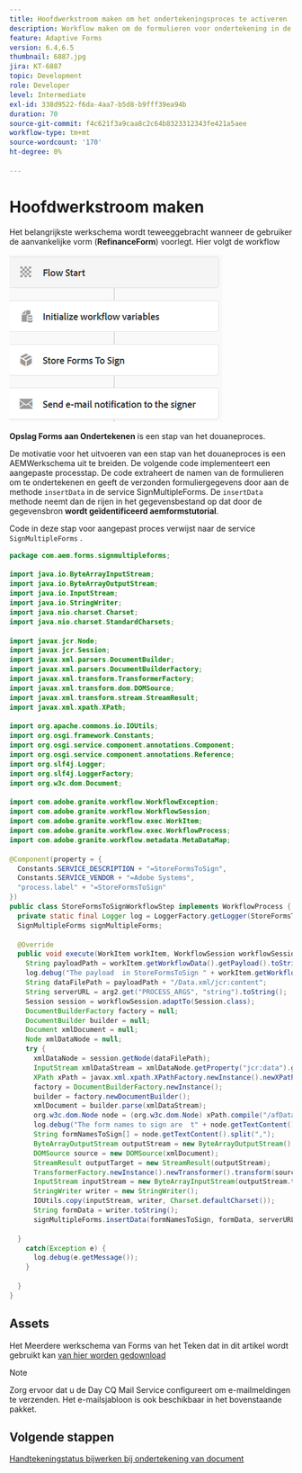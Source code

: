 ```yaml
---
title: Hoofdwerkstroom maken om het ondertekeningsproces te activeren
description: Workflow maken om de formulieren voor ondertekening in de database op te slaan
feature: Adaptive Forms
version: 6.4,6.5
thumbnail: 6887.jpg
jira: KT-6887
topic: Development
role: Developer
level: Intermediate
exl-id: 338d9522-f6da-4aa7-b5d8-b9fff39ea94b
duration: 70
source-git-commit: f4c621f3a9caa8c2c64b8323312343fe421a5aee
workflow-type: tm+mt
source-wordcount: '170'
ht-degree: 0%

---
```


# Hoofdwerkstroom maken

Het belangrijkste werkschema wordt teweeggebracht wanneer de gebruiker de aanvankelijke vorm (**RefinanceForm**) voorlegt. Hier volgt de workflow

![ main-workflow ](assets/main-workflow.PNG)

**Opslag Forms aan Ondertekenen** is een stap van het douaneproces.

De motivatie voor het uitvoeren van een stap van het douaneproces is een AEMWerkschema uit te breiden. De volgende code implementeert een aangepaste processtap. De code extraheert de namen van de formulieren om te ondertekenen en geeft de verzonden formuliergegevens door aan de methode `insertData` in de service SignMultipleForms. De `insertData` methode neemt dan de rijen in het gegevensbestand op dat door de gegevensbron **wordt geïdentificeerd aemformstutorial**.

Code in deze stap voor aangepast proces verwijst naar de service `SignMultipleForms` .



```java
package com.aem.forms.signmultipleforms;

import java.io.ByteArrayInputStream;
import java.io.ByteArrayOutputStream;
import java.io.InputStream;
import java.io.StringWriter;
import java.nio.charset.Charset;
import java.nio.charset.StandardCharsets;

import javax.jcr.Node;
import javax.jcr.Session;
import javax.xml.parsers.DocumentBuilder;
import javax.xml.parsers.DocumentBuilderFactory;
import javax.xml.transform.TransformerFactory;
import javax.xml.transform.dom.DOMSource;
import javax.xml.transform.stream.StreamResult;
import javax.xml.xpath.XPath;

import org.apache.commons.io.IOUtils;
import org.osgi.framework.Constants;
import org.osgi.service.component.annotations.Component;
import org.osgi.service.component.annotations.Reference;
import org.slf4j.Logger;
import org.slf4j.LoggerFactory;
import org.w3c.dom.Document;

import com.adobe.granite.workflow.WorkflowException;
import com.adobe.granite.workflow.WorkflowSession;
import com.adobe.granite.workflow.exec.WorkItem;
import com.adobe.granite.workflow.exec.WorkflowProcess;
import com.adobe.granite.workflow.metadata.MetaDataMap;

@Component(property = {
  Constants.SERVICE_DESCRIPTION + "=StoreFormsToSign",
  Constants.SERVICE_VENDOR + "=Adobe Systems",
  "process.label" + "=StoreFormsToSign"
})
public class StoreFormsToSignWorkflowStep implements WorkflowProcess {
  private static final Logger log = LoggerFactory.getLogger(StoreFormsToSignWorkflowStep.class);@Reference
  SignMultipleForms signMultipleForms;

  @Override
  public void execute(WorkItem workItem, WorkflowSession workflowSession, MetaDataMap arg2) throws WorkflowException {
    String payloadPath = workItem.getWorkflowData().getPayload().toString();
    log.debug("The payload  in StoreFormsToSign " + workItem.getWorkflowData().getPayload().toString());
    String dataFilePath = payloadPath + "/Data.xml/jcr:content";
    String serverURL = arg2.get("PROCESS_ARGS", "string").toString();
    Session session = workflowSession.adaptTo(Session.class);
    DocumentBuilderFactory factory = null;
    DocumentBuilder builder = null;
    Document xmlDocument = null;
    Node xmlDataNode = null;
    try {
      xmlDataNode = session.getNode(dataFilePath);
      InputStream xmlDataStream = xmlDataNode.getProperty("jcr:data").getBinary().getStream();
      XPath xPath = javax.xml.xpath.XPathFactory.newInstance().newXPath();
      factory = DocumentBuilderFactory.newInstance();
      builder = factory.newDocumentBuilder();
      xmlDocument = builder.parse(xmlDataStream);
      org.w3c.dom.Node node = (org.w3c.dom.Node) xPath.compile("/afData/afUnboundData/data/formsToSign").evaluate(xmlDocument, javax.xml.xpath.XPathConstants.NODE);
      log.debug("The form names to sign are  t" + node.getTextContent());
      String formNamesToSign[] = node.getTextContent().split(",");
      ByteArrayOutputStream outputStream = new ByteArrayOutputStream();
      DOMSource source = new DOMSource(xmlDocument);
      StreamResult outputTarget = new StreamResult(outputStream);
      TransformerFactory.newInstance().newTransformer().transform(source, outputTarget);
      InputStream inputStream = new ByteArrayInputStream(outputStream.toByteArray());
      StringWriter writer = new StringWriter();
      IOUtils.copy(inputStream, writer, Charset.defaultCharset());
      String formData = writer.toString();
      signMultipleForms.insertData(formNamesToSign, formData, serverURL, workItem, workflowSession);

  }
    catch(Exception e) {
      log.debug(e.getMessage());
    }

  }
}
```




## Assets

Het Meerdere werkschema van Forms van het Teken dat in dit artikel wordt gebruikt kan [ van hier worden gedownload ](assets/sign-multiple-forms-workflows.zip)

>[!NOTE]
> Zorg ervoor dat u de Day CQ Mail Service configureert om e-mailmeldingen te verzenden. Het e-mailsjabloon is ook beschikbaar in het bovenstaande pakket.

## Volgende stappen

[Handtekeningstatus bijwerken bij ondertekening van document](./update-signature-status.md)
